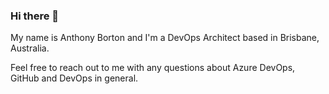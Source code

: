 ### Hi there 👋

My name is Anthony Borton and I'm a DevOps Architect based in Brisbane, Australia.

Feel free to reach out to me with any questions about Azure DevOps, GitHub and DevOps in general.

<!--
**AnthonyBorton/AnthonyBorton** is a ✨ _special_ ✨ repository because its `README.md` (this file) appears on your GitHub profile.

Here are some ideas to get you started:

- 🔭 I’m currently working on ...
- 🌱 I’m currently learning ...
- 👯 I’m looking to collaborate on ...
- 🤔 I’m looking for help with ...
- 💬 Ask me about ...
- 📫 How to reach me: ...
- 😄 Pronouns: ...
- ⚡ Fun fact: ...
-->
